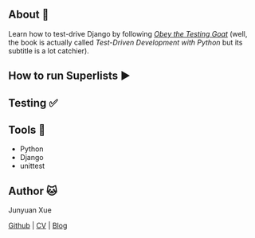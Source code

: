 ## About :scroll:
Learn how to test-drive Django by following [_Obey the Testing Goat_](http://www.obeythetestinggoat.com/) (well, the book is actually called _Test-Driven Development with Python_ but its subtitle is a lot catchier).

## How to run Superlists :arrow_forward:

## Testing :white_check_mark:

## Tools :wrench:
* Python
* Django
* unittest

## Author :cat:
Junyuan Xue

[Github](https://github.com/junyuanxue)
| [CV](https://github.com/junyuanxue/cv)
| [Blog](https://spinningcodes.wordpress.com/)
